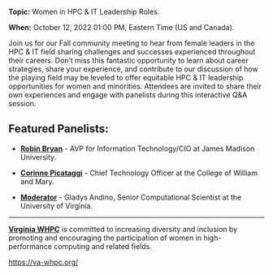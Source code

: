 **Topic:** Women in HPC & IT Leadership Roles.

**When:** October 12, 2022 01:00 PM, Eastern Time (US and Canada).

Join us for our Fall community meeting to hear from female leaders in the HPC & IT field sharing challenges and successes experienced throughout their careers. Don’t miss this fantastic opportunity to learn about career strategies, share your experience, and contribute to our discussion of how the playing field may be leveled to offer equitable HPC & IT leadership opportunities for women and minorities. Attendees are invited to share their own experiences and engage with panelists during this interactive Q&A session.

## Featured Panelists:

* [**Robin Bryan**](https://www.linkedin.com/in/robin-bryan-78179223) - AVP for Information Technology/CIO at James Madison University.

* [**Corinne Picataggi**](https://www.wm.edu/offices/it/about/staff/picataggi_c.php) - Chief Technology Officer at the College of William and Mary.

* [**Moderator**](https://www.linkedin.com/in/gladysandino) - Gladys Andino, Senior Computational Scientist at the University of Virginia.

<!-- No longer active -->
<!-- {{< button button-class="primary" button-text="REGISTER NOW!" button-url="https://virginia.zoom.us/meeting/register/tJUkc-isrjwoH9IRf4wqniqIheHSnby0rhkO" >}} -->

- - - 

[**Virginia WHPC**](https://va-whpc.org/) is committed to increasing diversity and inclusion by promoting and encouraging the participation of women in high-performance computing and related fields. 

https://va-whpc.org/

